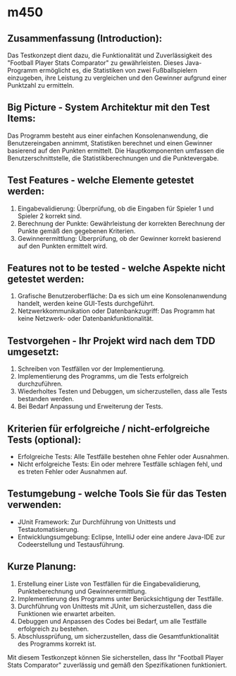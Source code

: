 # m450

## Zusammenfassung (Introduction):
Das Testkonzept dient dazu, die Funktionalität und Zuverlässigkeit des "Football Player Stats Comparator" zu gewährleisten. Dieses Java-Programm ermöglicht es, die Statistiken von zwei Fußballspielern einzugeben, ihre Leistung zu vergleichen und den Gewinner aufgrund einer Punktzahl zu ermitteln.

## Big Picture - System Architektur mit den Test Items:
Das Programm besteht aus einer einfachen Konsolenanwendung, die Benutzereingaben annimmt, Statistiken berechnet und einen Gewinner basierend auf den Punkten ermittelt. Die Hauptkomponenten umfassen die Benutzerschnittstelle, die Statistikberechnungen und die Punktevergabe.

## Test Features - welche Elemente getestet werden:
1. Eingabevalidierung: Überprüfung, ob die Eingaben für Spieler 1 und Spieler 2 korrekt sind.
2. Berechnung der Punkte: Gewährleistung der korrekten Berechnung der Punkte gemäß den gegebenen Kriterien.
3. Gewinnerermittlung: Überprüfung, ob der Gewinner korrekt basierend auf den Punkten ermittelt wird.

## Features not to be tested - welche Aspekte nicht getestet werden:
1. Grafische Benutzeroberfläche: Da es sich um eine Konsolenanwendung handelt, werden keine GUI-Tests durchgeführt.
2. Netzwerkkommunikation oder Datenbankzugriff: Das Programm hat keine Netzwerk- oder Datenbankfunktionalität.

## Testvorgehen - Ihr Projekt wird nach dem TDD umgesetzt:
1. Schreiben von Testfällen vor der Implementierung.
2. Implementierung des Programms, um die Tests erfolgreich durchzuführen.
3. Wiederholtes Testen und Debuggen, um sicherzustellen, dass alle Tests bestanden werden.
4. Bei Bedarf Anpassung und Erweiterung der Tests.

## Kriterien für erfolgreiche / nicht-erfolgreiche Tests (optional):
- Erfolgreiche Tests: Alle Testfälle bestehen ohne Fehler oder Ausnahmen.
- Nicht erfolgreiche Tests: Ein oder mehrere Testfälle schlagen fehl, und es treten Fehler oder Ausnahmen auf.

## Testumgebung - welche Tools Sie für das Testen verwenden:
- JUnit Framework: Zur Durchführung von Unittests und Testautomatisierung.
- Entwicklungsumgebung: Eclipse, IntelliJ oder eine andere Java-IDE zur Codeerstellung und Testausführung.

## Kurze Planung:
1. Erstellung einer Liste von Testfällen für die Eingabevalidierung, Punkteberechnung und Gewinnerermittlung.
2. Implementierung des Programms unter Berücksichtigung der Testfälle.
3. Durchführung von Unittests mit JUnit, um sicherzustellen, dass die Funktionen wie erwartet arbeiten.
4. Debuggen und Anpassen des Codes bei Bedarf, um alle Testfälle erfolgreich zu bestehen.
5. Abschlussprüfung, um sicherzustellen, dass die Gesamtfunktionalität des Programms korrekt ist.

Mit diesem Testkonzept können Sie sicherstellen, dass Ihr "Football Player Stats Comparator" zuverlässig und gemäß den Spezifikationen funktioniert.
